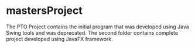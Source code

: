 # mastersProject
The PTO Project contains the initial program that was developed using Java Swing tools and was deprecated.
The second folder contains complete project developed using JavaFX framework. 
